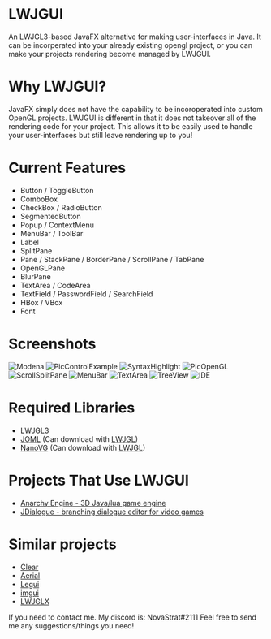 # LWJGUI
An LWJGL3-based JavaFX alternative for making user-interfaces in Java. It can be incorperated into your already existing opengl project, or you can make your projects rendering become managed by LWJGUI.

# Why LWJGUI?
JavaFX simply does not have the capability to be incoroperated into custom OpenGL projects. LWJGUI is different in that it does not takeover all of the rendering code for your project. This allows it to be easily used to handle your user-interfaces but still leave rendering up to you!

# Current Features
- Button / ToggleButton
- ComboBox
- CheckBox / RadioButton
- SegmentedButton
- Popup / ContextMenu
- MenuBar / ToolBar
- Label
- SplitPane
- Pane / StackPane / BorderPane / ScrollPane / TabPane
- OpenGLPane
- BlurPane
- TextArea / CodeArea
- TextField / PasswordField / SearchField
- HBox / VBox
- Font

# Screenshots
![Modena](http://magaimg.net/img/7gkq.png)
![PicControlExample](http://magaimg.net/img/7gkp.png)
![SyntaxHighlight](http://magaimg.net/img/7cr8.png)
![PicOpenGL](https://i.imgur.com/jOHtsxJ.png)
![ScrollSplitPane](https://i.imgur.com/EKVvWdP.png)
![MenuBar](https://i.imgur.com/RdKJJJA.png)
![TextArea](http://magaimg.net/img/7upk.png)
![TreeView](https://i.imgur.com/WZQxpvU.png)
![IDE](http://magaimg.net/img/7upi.png)

# Required Libraries
- [LWJGL3](https://www.lwjgl.org/)
- [JOML](https://github.com/JOML-CI/JOML) (Can download with [LWJGL](https://www.lwjgl.org/customize))
- [NanoVG](https://github.com/memononen/nanovg) (Can download with [LWJGL](https://www.lwjgl.org/customize))

# Projects That Use LWJGUI
- [Anarchy Engine - 3D Java/lua game engine](https://github.com/orange451/AnarchyEngine)
- [JDialogue - branching dialogue editor for video games](https://github.com/SkyAphid/JDialogue)

# Similar projects
- [Clear](https://github.com/SkyAphid/Clear/)
- [Aerial](https://github.com/LacombeJ/Aerial)
- [Legui](https://github.com/LiquidEngine/legui)
- [imgui](https://github.com/kotlin-graphics/imgui)
- [LWJGLX](https://github.com/LWJGLX/lwjgl3-swt)

If you need to contact me. My discord is: NovaStrat#2111
Feel free to send me any suggestions/things you need!
